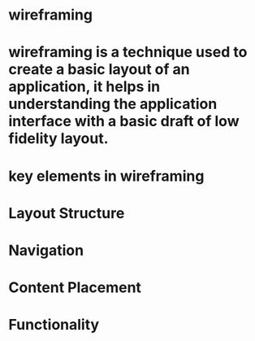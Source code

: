 # wireframing
# wireframing is a technique used to create a basic layout of an application, it helps in understanding the application interface with a basic draft of low fidelity layout.
# key elements in wireframing
# Layout Structure
# Navigation
# Content Placement
# Functionality
